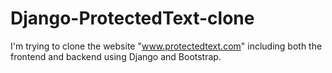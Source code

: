 # Django-ProtectedText-clone
I'm trying to clone the website "www.protectedtext.com" including both the frontend and backend using Django and Bootstrap.
